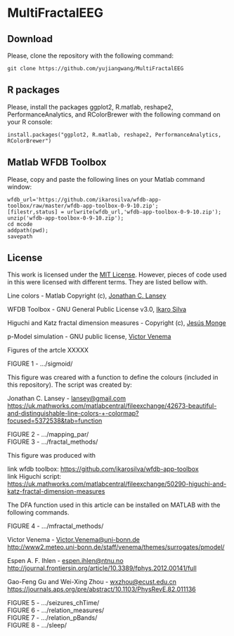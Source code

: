 # MultiFractalEEG


## Download

Please, clone the repository with the following command:

```
git clone https://github.com/yujiangwang/MultiFractalEEG
```

## R packages

Please, install the packages ggplot2, R.matlab, reshape2, PerformanceAnalytics, and RColorBrewer with the following command on your R console:

```
install.packages("ggplot2, R.matlab, reshape2, PerformanceAnalytics, RColorBrewer")
```

## Matlab WFDB Toolbox

Please, copy and paste the following lines on your Matlab command window:

```
wfdb_url='https://github.com/ikarosilva/wfdb-app-toolbox/raw/master/wfdb-app-toolbox-0-9-10.zip';  
[filestr,status] = urlwrite(wfdb_url,'wfdb-app-toolbox-0-9-10.zip');  
unzip('wfdb-app-toolbox-0-9-10.zip');  
cd mcode  
addpath(pwd);  
savepath 
```

## License

This work is licensed under the [MIT License](https://github.com/lucasfr/chhabra-jensen/blob/master/LICENSE). However, pieces of code used in this were licensed with different terms. They are listed bellow with.

Line colors - Matlab Copyright (c), [Jonathan C. Lansey](https://uk.mathworks.com/matlabcentral/fileexchange/42673-beautiful-and-distinguishable-line-colors-+-colormap)

WFDB Toolbox - GNU General Public License v3.0, [Ikaro Silva](https://github.com/ikarosilva/wfdb-app-toolbox/blob/master/LICENSE)

Higuchi and Katz fractal dimension measures - Copyright (c), [Jesús Monge](https://uk.mathworks.com/matlabcentral/fileexchange/50290-higuchi-and-katz-fractal-dimension-measures)

p-Model simulation - GNU public license, [Victor Venema](http://www2.meteo.uni-bonn.de/staff/venema/themes/surrogates/pmodel/)



Figures of the artcle XXXXX

FIGURE 1 - .../sigmoid/  
  
This figure was creared with a function to define the colours (included in this repository). The script was created by:  

Jonathan C. Lansey - lansey@gmail.com  
https://uk.mathworks.com/matlabcentral/fileexchange/42673-beautiful-and-distinguishable-line-colors-+-colormap?focused=5372538&tab=function  

FIGURE 2 - .../mapping_par/  
FIGURE 3 - .../fractal_methods/  

This figure was produced with 

link wfdb toolbox: https://github.com/ikarosilva/wfdb-app-toolbox  
link Higuchi script: https://uk.mathworks.com/matlabcentral/fileexchange/50290-higuchi-and-katz-fractal-dimension-measures  

The DFA function used in this article can be installed on MATLAB with the following commands.    
 

FIGURE 4 - .../mfractal_methods/

Victor Venema - Victor.Venema@uni-bonn.de  
http://www2.meteo.uni-bonn.de/staff/venema/themes/surrogates/pmodel/  

Espen A. F. Ihlen - espen.ihlen@ntnu.no  
http://journal.frontiersin.org/article/10.3389/fphys.2012.00141/full  

Gao-Feng Gu and Wei-Xing Zhou - wxzhou@ecust.edu.cn  
https://journals.aps.org/pre/abstract/10.1103/PhysRevE.82.011136  

FIGURE 5 - .../seizures_chTime/  
FIGURE 6 - .../relation_measures/  
FIGURE 7 - .../relation_pBands/  
FIGURE 8 - .../sleep/  
